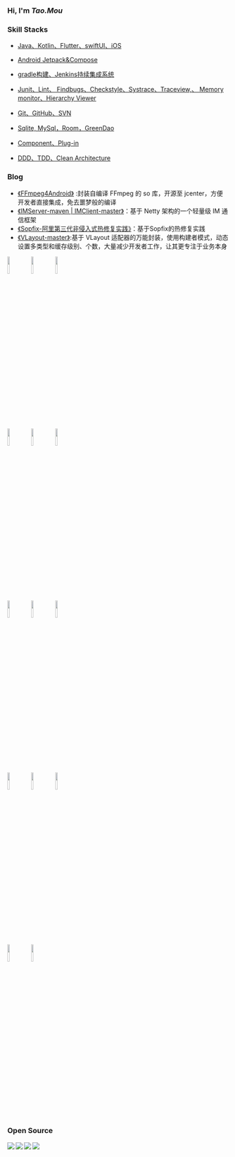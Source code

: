 ### Hi, I'm *Tao.Mou*

### Skill Stacks

* [Java、Kotlin、Flutter、swiftUI、iOS]()

* [Android Jetpack&Compose]()

* [gradle构建、Jenkins持续集成系统]()

* [Junit、Lint、 Findbugs、Checkstyle、Systrace、Traceview,、 Memory monitor、Hierarchy Viewer]()

* [Git、GitHub、SVN]()

* [Sqlite, MySql，Room，GreenDao]()

* [Component、Plug-in]()

* [DDD、TDD、Clean Architecture]()

  

### Blog

- [《FFmpeg4Android》](https://github.com/moushao/FFmpeg4Android) :封装自编译 FFmpeg 的 so 库，开源至 jcenter，方便开发者直接集成，免去噩梦般的编译
- [《IMServer-maven | IMClient-master》](https://github.com/moushao/IMServer-maven)：基于 Netty 架构的一个轻量级 IM 通信框架
- [《Sopfix-阿里第三代非侵入式热修复实践》](https://mp.weixin.qq.com/s/5Y72GPq-HafFSC9ot0RlWQ?)：基于Sopfix的热修复实践
- [《VLayout-master》](https://github.com/moushao/VLayout-master):基于 VLayout 适配器的万能封装，使用构建者模式，动态设置多类型和缓存级别、个数，大量减少开发者工作，让其更专注于业务本身

<!-- ### Languages and Skills: -->

<p>  
  <code><img width="10%" src="https://www.vectorlogo.zone/logos/java/java-ar21.svg"></code>
  <code><img width="10%" src="https://www.vectorlogo.zone/logos/kotlinlang/kotlinlang-ar21.svg"></code>
  <code><img width="10%" src="https://www.vectorlogo.zone/logos/android/android-ar21.svg"></code>
  <br />
  <code><img width="10%" src="https://www.vectorlogo.zone/logos/gradle/gradle-ar21.svg"></code>
  <code><img width="10%" src="https://www.vectorlogo.zone/logos/flutterio/flutterio-ar21.svg"></code>
  <code><img width="10%" src="https://www.vectorlogo.zone/logos/json/json-ar21.svg"></code>
  <br />
  <code><img width="10%" src="https://www.vectorlogo.zone/logos/reactjs/reactjs-ar21.svg"></code>
  <code><img width="10%" src="https://www.vectorlogo.zone/logos/sqlite/sqlite-ar21.svg"></code>
  <code><img width="10%" src="https://www.vectorlogo.zone/logos/dartlang/dartlang-ar21.svg"></code>
  <br />
  <code><img width="10%" src="https://www.vectorlogo.zone/logos/git-scm/git-scm-ar21.svg"></code>
  <code><img width="10%" src="https://www.vectorlogo.zone/logos/github/github-ar21.svg"></code>
  <code><img width="10%" src="https://www.vectorlogo.zone/logos/gnu_bash/gnu_bash-ar21.svg"></code>
  <br />
  <code><img hight=30 width="10%" src="https://www.vectorlogo.zone/logos/thoughtworks/thoughtworks-ar21.svg"></code>
   <code><img hight=303dp width="10%" src="https://www.vectorlogo.zone/logos/alibabagroup/alibabagroup-ar21.svg"></code>
 </p>

### Open Source

<a href="https://github.com/moushao/IMClient-master">
  <img align="left" src="https://github-readme-stats.anuraghazra1.vercel.app/api/pin/?username=MouShao&repo=IMClient-master&show_icons=true&title_color=fff&icon_color=79ff97&text_color=9f9f9f&bg_color=151515" />
</a><a href="https://github.com/moushao/IMServer-master">
  <img align="left" src="https://github-readme-stats.anuraghazra1.vercel.app/api/pin/?username=MouShao&repo=IMServer-maven&show_icons=true&title_color=fff&icon_color=79ff97&text_color=9f9f9f&bg_color=151515" />
</a>

  

<a href="https://github.com/moushao/FFmpeg4Android">
  <img align="left" src="https://github-readme-stats.anuraghazra1.vercel.app/api/pin/?username=MouShao&repo=FFmpeg4Android&show_icons=true&title_color=fff&icon_color=79ff97&text_color=9f9f9f&bg_color=151515" />
</a><a href="https://github.com/moushao/VLayout-master">
  <img align="left" src="https://github-readme-stats.anuraghazra1.vercel.app/api/pin/?username=MouShao&repo=VLayout-master&show_icons=true&title_color=fff&icon_color=79ff97&text_color=9f9f9f&bg_color=151515" />
</a>









